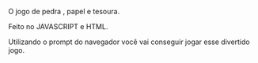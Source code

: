 O jogo de pedra , papel e tesoura.

Feito no JAVASCRIPT e HTML.

Utilizando o prompt do navegador você vai conseguir jogar esse divertido jogo.
